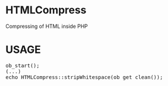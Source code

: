 HTMLCompress
============

Compressing of HTML inside PHP

USAGE
============
<pre>
ob_start();
(...)
echo HTMLCompress::stripWhitespace(ob_get_clean());
</pre>
